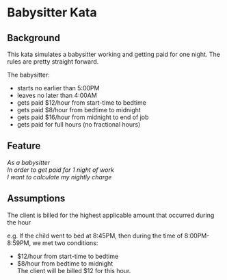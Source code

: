 # Babysitter Kata

## Background

This kata simulates a babysitter working and getting paid for one night. The rules are pretty straight forward.

The babysitter:

- starts no earlier than 5:00PM
- leaves no later than 4:00AM
- gets paid $12/hour from start-time to bedtime
- gets paid $8/hour from bedtime to midnight
- gets paid $16/hour from midnight to end of job
- gets paid for full hours (no fractional hours)

## Feature

_As a babysitter<br>
In order to get paid for 1 night of work<br>
I want to calculate my nightly charge<br>_

## Assumptions

The client is billed for the highest applicable amount that occurred during the hour

e.g. If the child went to bed at 8:45PM, then during the time of 8:00PM-8:59PM,
we met two conditions:

- $12/hour from start-time to bedtime
- $8/hour from bedtime to midnight<br>
  The client will be billed $12 for this hour.
